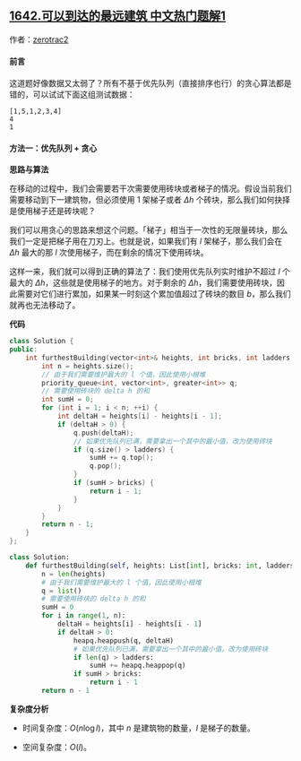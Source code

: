 ## [1642.可以到达的最远建筑 中文热门题解1](https://leetcode.cn/problems/furthest-building-you-can-reach/solutions/100000/ke-yi-dao-da-de-zui-yuan-jian-zhu-by-zerotrac2)

作者：[zerotrac2](https://leetcode.cn/u/zerotrac2)
#### 前言

这道题好像数据又太弱了？所有不基于优先队列（直接排序也行）的贪心算法都是错的，可以试试下面这组测试数据：

```
[1,5,1,2,3,4]
4
1
```

#### 方法一：优先队列 + 贪心

**思路与算法**

在移动的过程中，我们会需要若干次需要使用砖块或者梯子的情况。假设当前我们需要移动到下一建筑物，但必须使用 $1$ 架梯子或者 $\Delta h$ 个砖块，那么我们如何抉择是使用梯子还是砖块呢？

我们可以用贪心的思路来想这个问题。「梯子」相当于一次性的无限量砖块，那么我们一定是把梯子用在刀刃上。也就是说，如果我们有 $l$ 架梯子，那么我们会在 $\Delta h$ 最大的那 $l$ 次使用梯子，而在剩余的情况下使用砖块。

这样一来，我们就可以得到正确的算法了：我们使用优先队列实时维护不超过 $l$ 个最大的 $\Delta h$，这些就是使用梯子的地方。对于剩余的 $\Delta h$，我们需要使用砖块，因此需要对它们进行累加，如果某一时刻这个累加值超过了砖块的数目 $b$，那么我们就再也无法移动了。

**代码**

```C++ [sol1-C++]
class Solution {
public:
    int furthestBuilding(vector<int>& heights, int bricks, int ladders) {
        int n = heights.size();
        // 由于我们需要维护最大的 l 个值，因此使用小根堆
        priority_queue<int, vector<int>, greater<int>> q;
        // 需要使用砖块的 delta h 的和
        int sumH = 0;
        for (int i = 1; i < n; ++i) {
            int deltaH = heights[i] - heights[i - 1];
            if (deltaH > 0) {
                q.push(deltaH);
                // 如果优先队列已满，需要拿出一个其中的最小值，改为使用砖块
                if (q.size() > ladders) {
                    sumH += q.top();
                    q.pop();
                }
                if (sumH > bricks) {
                    return i - 1;
                }
            }
        }
        return n - 1;
    }
};
```

```Python [sol1-Python3]
class Solution:
    def furthestBuilding(self, heights: List[int], bricks: int, ladders: int) -> int:
        n = len(heights)
        # 由于我们需要维护最大的 l 个值，因此使用小根堆
        q = list()
        # 需要使用砖块的 delta h 的和
        sumH = 0
        for i in range(1, n):
            deltaH = heights[i] - heights[i - 1]
            if deltaH > 0:
                heapq.heappush(q, deltaH)
                # 如果优先队列已满，需要拿出一个其中的最小值，改为使用砖块
                if len(q) > ladders:
                    sumH += heapq.heappop(q)
                if sumH > bricks:
                    return i - 1
        return n - 1
```

**复杂度分析**

- 时间复杂度：$O(n \log l)$，其中 $n$ 是建筑物的数量，$l$ 是梯子的数量。

- 空间复杂度：$O(l)$。